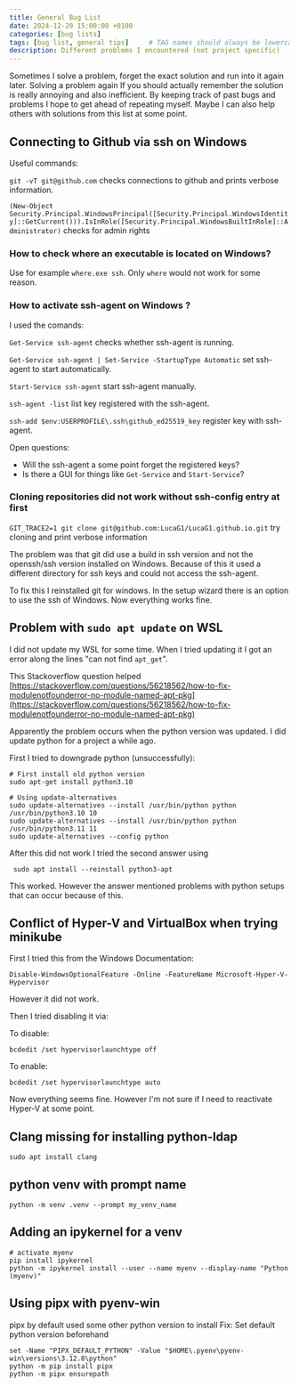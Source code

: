 ```yaml
---
title: General Bug List
date: 2024-12-20 15:00:00 +0100
categories: [bug lists]
tags: [bug list, general tips]     # TAG names should always be lowercase
description: Different problems I encountered (not project specific)
---
```


Sometimes I solve a problem, forget the exact solution and run into it again later. Solving a problem again If you should actually remember the solution is really annoying and also inefficient. By keeping track of past bugs and problems I hope to get ahead of repeating myself. Maybe I can also help others with solutions from this list at some point.

## Connecting to Github via ssh on Windows

Useful commands:

`git -vT git@github.com` checks connections to github and prints verbose information.

`(New-Object Security.Principal.WindowsPrincipal([Security.Principal.WindowsIdentity]::GetCurrent())).IsInRole([Security.Principal.WindowsBuiltInRole]::Administrator)` checks for admin rights


### How to check where an executable is located on Windows?

Use for example `where.exe ssh`. Only `where` would not work for some reason.

### How to activate ssh-agent on Windows ?

I used the comands:

`Get-Service ssh-agent` checks whether ssh-agent is running.

`Get-Service ssh-agent | Set-Service -StartupType Automatic` set ssh-agent to start automatically.

`Start-Service ssh-agent` start ssh-agent manually.

`ssh-agent -list` list key registered with the ssh-agent.

`ssh-add $env:USERPROFILE\.ssh\github_ed25519_key` register key with ssh-agent.

Open questions:

- Will the ssh-agent a some point forget the registered keys?
- Is there a GUI for things like `Get-Service` and `Start-Service`?

### Cloning repositories did not work without ssh-config entry at first

`GIT_TRACE2=1 git clone git@github.com:LucaG1/LucaG1.github.io.git` try cloning and print verbose information

The problem was that git did use a build in ssh version and not the openssh/ssh version installed on Windows. Because of this it used a different directory for ssh keys and could not access the ssh-agent.

To fix this I reinstalled git for windows. In the setup wizard there is an option to use the ssh of Windows. Now everything works fine.


## Problem with `sudo apt update` on WSL

I did not update my WSL for some time. When I tried updating it I got an error along the lines "can not find `apt_get`".

This Stackoverflow question helped [https://stackoverflow.com/questions/56218562/how-to-fix-modulenotfounderror-no-module-named-apt-pkg](https://stackoverflow.com/questions/56218562/how-to-fix-modulenotfounderror-no-module-named-apt-pkg)

Apparently the problem occurs when the python version was updated. I did update python for a project a while ago.

First I tried to downgrade python (unsuccessfully):

```
# First install old python version
sudo apt-get install python3.10

# Using update-alternatives
sudo update-alternatives --install /usr/bin/python python /usr/bin/python3.10 10
sudo update-alternatives --install /usr/bin/python python /usr/bin/python3.11 11
sudo update-alternatives --config python
```

After this did not work I tried the second answer using

` sudo apt install --reinstall python3-apt`

This worked. However the answer mentioned problems with python setups that can occur because of this.

## Conflict of Hyper-V and VirtualBox when trying minikube

First I tried this from the Windows Documentation:

`Disable-WindowsOptionalFeature -Online -FeatureName Microsoft-Hyper-V-Hypervisor`

However it did not work.

Then I tried disabling it via:

To disable:

`bcdedit /set hypervisorlaunchtype off`

To enable:

`bcdedit /set hypervisorlaunchtype auto`

Now everything seems fine. However I'm not sure if I need to reactivate Hyper-V at some point.

## Clang missing for installing python-ldap

`sudo apt install clang`

## python venv with prompt name

`python -m venv .venv --prompt my_venv_name`

## Adding an ipykernel for a venv

```
# activate myenv
pip install ipykernel
python -m ipykernel install --user --name myenv --display-name "Python (myenv)"
```

## Using pipx with pyenv-win
pipx by default used some other python version to install
Fix: Set default python version beforehand
```
set -Name "PIPX_DEFAULT_PYTHON" -Value "$HOME\.pyenv\pyenv-win\versions\3.12.8\python"
python -m pip install pipx
python -m pipx ensurepath
```
